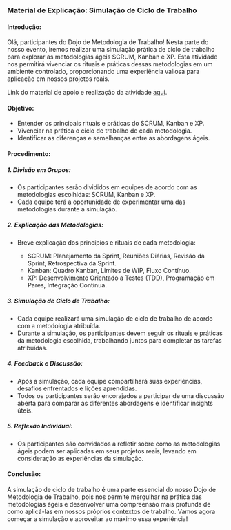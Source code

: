 ### Material de Explicação: Simulação de Ciclo de Trabalho

#### Introdução:

Olá, participantes do Dojo de Metodologia de Trabalho! Nesta parte do nosso evento, iremos realizar uma simulação prática de ciclo de trabalho para explorar as metodologias ágeis SCRUM, Kanban e XP. Esta atividade nos permitirá vivenciar os rituais e práticas dessas metodologias em um ambiente controlado, proporcionando uma experiência valiosa para aplicação em nossos projetos reais.

Link do material de apoio e realização da atividade [aqui](https://docs.google.com/presentation/d/1jbXo9WwbYZRZAi2QMGfn548Wa21Fhi4p0D1NkgooKtE/edit?usp=sharing).

#### Objetivo:

- Entender os principais rituais e práticas do SCRUM, Kanban e XP.
- Vivenciar na prática o ciclo de trabalho de cada metodologia.
- Identificar as diferenças e semelhanças entre as abordagens ágeis.

#### Procedimento:

##### 1. **Divisão em Grupos:**

   * Os participantes serão divididos em equipes de acordo com as metodologias escolhidas: SCRUM, Kanban e XP.
   * Cada equipe terá a oportunidade de experimentar uma das metodologias durante a simulação.


##### 2. **Explicação das Metodologias:**

   * Breve explicação dos princípios e rituais de cada metodologia:

     - SCRUM: Planejamento da Sprint, Reuniões Diárias, Revisão da Sprint, Retrospectiva da Sprint.
     - Kanban: Quadro Kanban, Limites de WIP, Fluxo Contínuo.
     - XP: Desenvolvimento Orientado a Testes (TDD), Programação em Pares, Integração Contínua.


##### 3. **Simulação de Ciclo de Trabalho:**

   * Cada equipe realizará uma simulação de ciclo de trabalho de acordo com a metodologia atribuída.
   * Durante a simulação, os participantes devem seguir os rituais e práticas da metodologia escolhida, trabalhando juntos para completar as tarefas atribuídas.


##### 4. **Feedback e Discussão:**

   * Após a simulação, cada equipe compartilhará suas experiências, desafios enfrentados e lições aprendidas.
   * Todos os participantes serão encorajados a participar de uma discussão aberta para comparar as diferentes abordagens e identificar insights úteis.


##### 5. **Reflexão Individual:**

   * Os participantes são convidados a refletir sobre como as metodologias ágeis podem ser aplicadas em seus projetos reais, levando em consideração as experiências da simulação.


#### Conclusão:

A simulação de ciclo de trabalho é uma parte essencial do nosso Dojo de Metodologia de Trabalho, pois nos permite mergulhar na prática das metodologias ágeis e desenvolver uma compreensão mais profunda de como aplicá-las em nossos próprios contextos de trabalho. Vamos agora começar a simulação e aproveitar ao máximo essa experiência!
